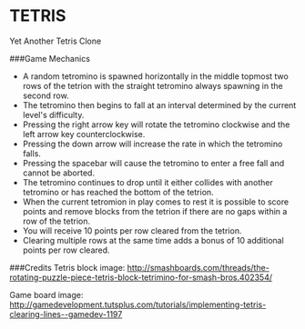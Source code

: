 # TETRIS
Yet Another Tetris Clone

###Game Mechanics
* A random tetromino is spawned horizontally in the middle topmost two rows of the tetrion with the straight tetromino always spawning in the second row.
* The tetromino then begins to fall at an interval determined by the current level's difficulty.
* Pressing the right arrow key will rotate the tetromino clockwise and the left arrow key counterclockwise.
* Pressing the down arrow will increase the rate in which the tetromino falls.
* Pressing the spacebar will cause the tetromino to enter a free fall and cannot be aborted.
* The tetromino continues to drop until it either collides with another tetromino or has reached the bottom of the tetrion.
* When the current tetromion in play comes to rest it is possible to score points and remove blocks from the tetrion if there are no gaps within a row of the tetrion.
* You will receive 10 points per row cleared from the tetrion.
* Clearing multiple rows at the same time adds a bonus of 10 additional points per row cleared.


###Credits
Tetris block image: http://smashboards.com/threads/the-rotating-puzzle-piece-tetris-block-tetrimino-for-smash-bros.402354/

Game board image: http://gamedevelopment.tutsplus.com/tutorials/implementing-tetris-clearing-lines--gamedev-1197
